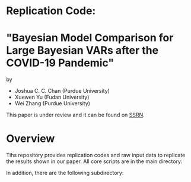 # Replication Code:
# "Bayesian Model Comparison for Large Bayesian VARs after the COVID-19 Pandemic"
by
- Joshua C. C. Chan (Purdue University)
- Xuewen Yu (Fudan University)
- Wei Zhang (Purdue University)

This paper is under review and it can be found on [SSRN](https://papers.ssrn.com/sol3/papers.cfm?abstract_id=4913626).

# Overview
Tihs repository provides replication codes and raw input data to replicate the results shown in our paper. All core scripts are in the main directory:


In addition, there are the following subdirectory:
